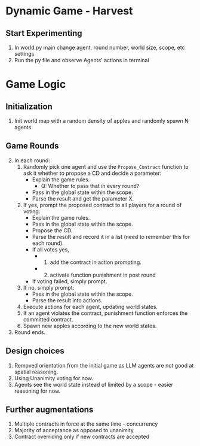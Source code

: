 # Dynamic Game - Harvest 
## Start Experimenting
1. In world.py main change agent, round number, world size, scope, etc settings
2. Run the py file and observe Agents' actions in terminal

# Game Logic
## Initialization
1. Init world map with a random density of apples and randomly spawn N agents.

## Game Rounds
2. In each round:
   1. Randomly pick one agent and use the `Propose_Contract` function to ask it whether to propose a CD and decide a parameter:
      - Explain the game rules.
        - Q: Whether to pass that in every round?
      - Pass in the global state within the scope.
      - Parse the result and get the parameter X.
   2. If yes, prompt the proposed contract to all players for a round of voting:
      - Explain the game rules.
      - Pass in the global state within the scope.
      - Propose the CD.
      - Parse the result and record it in a list (need to remember this for each round).
      - If all votes yes, 
         - 1. add the contract in action prompting.
         - 2. activate function punishment in post round
      - If voting failed, simply prompt.
   3. If no, simply prompt:
      - Pass in the global state within the scope.
      - Parse the result into actions.
   4. Execute actions for each agent, updating world states.
   5. If an agent violates the contract, punishment function enforces the committed contract.
   6. Spawn new apples according to the new world states.
3. Round ends.


## Design choices
1. Removed orientation from the initial game as LLM agents are not good at spatial reasoning.
2. Using Unanimity voting for now.
3. Agents see the world state instead of limited by a scope - easier reasoning for now.

## Further augmentations
1. Multiple contracts in force at the same time - concurrency
2. Majority of acceptance as opposed to unanimity
3. Contract overriding only if new contracts are accepted